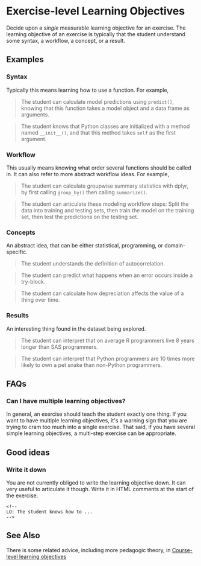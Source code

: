# Exercise-level Learning Objectives

Decide upon a *single* measurable learning objective for an exercise. The learning objective of an exercise is typically that the student understand some syntax, a workflow, a concept, or a result.

## Examples

### Syntax

Typically this means learning how to use a function. For example,

> The student can calculate model predictions using `predict()`, knowing that this function takes a model object and a data frame as arguments.

> The student knows that Python classes are initialized with a method named `__init__()`, and that this method takes `self` as the first argument.

### Workflow

This usually means knowing what order several functions should be called in. It can also refer to more abstract workflow ideas. For example,

> The student can calculate groupwise summary statistics with dplyr, by first calling `group_by()` then calling `summarize()`.

> The student can articulate these modeling workflow steps: Split the data into training and testing sets, then train the model on the training set, then test the predictions on the testing set.

### Concepts

An abstract idea, that can be either statistical, programming, or domain-specific.

> The student understands the definition of autocorrelation.

> The student can predict what happens when an error occurs inside a try-block.

> The student can calculate how depreciation affects the value of a thing over time.

### Results

An interesting thing found in the dataset being explored.

> The student can interpret that on average R programmers live 8 years longer than SAS programmers.

> The student can interpret that Python programmers are 10 times more likely to own a pet snake than non-Python programmers.

## FAQs

### Can I have multiple learning objectives?

In general, an exercise should teach the student exactly one thing. If you want to have multiple learning objectives, it's a warning sign that you are trying to cram too much into a single exercise. That said, if you have several simple learning objectives, a multi-step exercise can be appropriate.

## Good ideas

### Write it down

You are not currently obliged to write the learning objective down. It can very useful to articulate it though. Write it in HTML comments at the start of the exercise.

```
<!--
LO: The student knows how to ...
-->
```

## See Also

There is some related advice, including more pedagogic theory, in [Course-level learning objectives](courses/design/overview-objectives.md)
